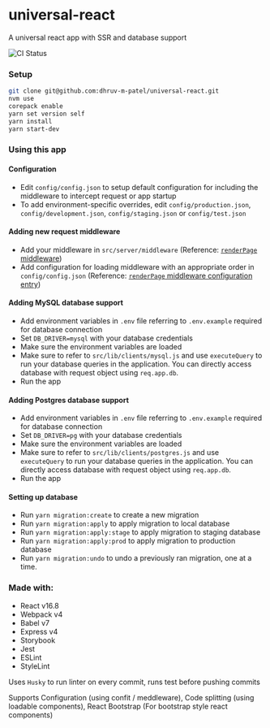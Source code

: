# universal-react

A universal react app with SSR and database support

![CI Status](https://github.com/dhruv-m-patel/universal-react/workflows/Continuous%20Integration/badge.svg)

### Setup

```bash
git clone git@github.com:dhruv-m-patel/universal-react.git
nvm use
corepack enable
yarn set version self
yarn install
yarn start-dev
```

### Using this app

#### Configuration

- Edit `config/config.json` to setup default configuration for including the middleware to intercept request or app startup
- To add environment-specific overrides, edit `config/production.json`, `config/development.json`, `config/staging.json` or `config/test.json`

#### Adding new request middleware

- Add your middleware in `src/server/middleware` (Reference: [`renderPage` middleware](https://github.com/dhruv-m-patel/universal-react/blob/master/src/server/middleware/renderPage.js))
- Add configuration for loading middleware with an appropriate order in `config/config.json` (Reference: [`renderPage` middleware configuration entry](https://github.com/dhruv-m-patel/universal-react/blob/master/config/config.json#L73))

#### Adding MySQL database support

- Add environment variables in `.env` file referring to `.env.example` required for database connection
- Set `DB_DRIVER=mysql` with your database credentials
- Make sure the environment variables are loaded
- Make sure to refer to `src/lib/clients/mysql.js` and use `executeQuery` to run your database queries in the application. You can directly access database with request object using `req.app.db`.
- Run the app

#### Adding Postgres database support

- Add environment variables in `.env` file referring to `.env.example` required for database connection
- Set `DB_DRIVER=pg` with your database credentials
- Make sure the environment variables are loaded
- Make sure to refer to `src/lib/clients/postgres.js` and use `executeQuery` to run your database queries in the application. You can directly access database with request object using `req.app.db`.
- Run the app

#### Setting up database

- Run `yarn migration:create` to create a new migration
- Run `yarn migration:apply` to apply migration to local database
- Run `yarn migration:apply:stage` to apply migration to staging database
- Run `yarn migration:apply:prod` to apply migration to production database
- Run `yarn migration:undo` to undo a previously ran migration, one at a time.

### Made with:

- React v16.8
- Webpack v4
- Babel v7
- Express v4
- Storybook
- Jest
- ESLint
- StyleLint

Uses `Husky` to run linter on every commit, runs test before pushing commits

Supports Configuration (using confit / meddleware), Code splitting (using loadable components), React Bootstrap (For bootstrap style react components)
